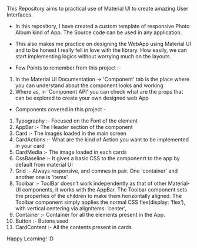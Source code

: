 This Repository aims to practical use of Material UI to create amazing User Interfaces.

- In this repository, I have created a custom template of responsive Photo Album kind of App. The Source code can be used in any application.

- This also makes me practice on designing the WebApp using Material UI and to be honest I really fell in love with the library. How easily, we can start implementing logics without worrying much on the layouts.

- Few Points to remember from this project :-

1. In the Material UI Documentation -> 'Component' tab is the place where you can understand about the component looks and working
2. Where as, in 'Component API' you can check what are the props that can be explored to create your own designed web App

- Components covered in this project -

1. Typography :- Focused on the Font of the element
2. AppBar :- The Header section of the component
3. Card :- The images loaded in the main screen
4. CardActions :- What are the kind of Action you want to be implemented in your card
5. CardMedia :- The image loaded in each cards
6. CssBaseline :- It gives a basic CSS to the componenrt to the app by default from material UI
7. Grid :- Always responsive, and comnes in pair. One 'container' and another one is 'items'
8. Toolbar :- ToolBar doesn’t work independently as that of other Material-UI components, it works with the AppBar. The Toolbar component sets the properties of the children to make them horizontally aligned. The Toolbar component simply applies the normal CSS flex(display: ‘flex’), with vertical centering via alignItems: ‘center’,
9. Container :- Container for all the elements present in the App.
10. Button :- Butons used
11. CardContent :- All the contents present in cards

Happy Learning! :D
